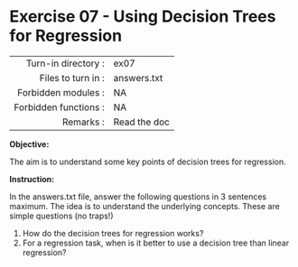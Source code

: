 # Exercise 07 - Using Decision Trees for Regression 

|                         |                    |
| -----------------------:| ------------------ |
|   Turn-in directory :   |  ex07              |
|   Files to turn in :    |  answers.txt       |
|   Forbidden modules :   |  NA                |
|   Forbidden functions : |  NA                |
|   Remarks :             |  Read the doc      |


**Objective:**

The aim is to understand some key points of decision trees for regression.


**Instruction:**

In the answers.txt file, answer the following questions in 3 sentences maximum. The idea is to understand the underlying concepts. These are simple questions (no traps!)
1) How do the decision trees for regression works?
2) For a regression task, when is it better to use a decision tree than linear regression?
